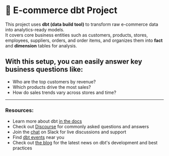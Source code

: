 
# 🛒 E-commerce dbt Project

This project uses **dbt (data build tool)** to transform raw e-commerce data into analytics-ready models.  
It covers core business entities such as customers, products, stores, employees, suppliers, orders, and order items, and organizes them into **fact** and **dimension** tables for analysis.  

## With this setup, you can easily answer key business questions like:
- Who are the top customers by revenue?
- Which products drive the most sales?
- How do sales trends vary across stores and time?

---
### Resources:
- Learn more about dbt [in the docs](https://docs.getdbt.com/docs/introduction)
- Check out [Discourse](https://discourse.getdbt.com/) for commonly asked questions and answers
- Join the [chat](https://community.getdbt.com/) on Slack for live discussions and support
- Find [dbt events](https://events.getdbt.com) near you
- Check out [the blog](https://blog.getdbt.com/) for the latest news on dbt's development and best practices
